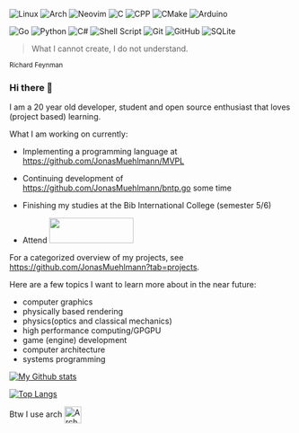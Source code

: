 ![Linux](https://img.shields.io/badge/Linux-FCC624?style=for-the-badge&logo=linux&logoColor=black) ![Arch](https://img.shields.io/badge/Arch%20Linux-1793D1?logo=arch-linux&logoColor=fff&style=for-the-badge) ![Neovim](https://img.shields.io/badge/NeoVim-%2357A143.svg?&style=for-the-badge&logo=neovim&logoColor=white) ![C](https://img.shields.io/badge/c-%2300599C.svg?style=for-the-badge&logo=c&logoColor=white) ![CPP](https://img.shields.io/badge/C%2B%2B-00599C?style=for-the-badge&logo=c%2B%2B&logoColor=white) ![CMake](https://img.shields.io/badge/CMake-%23008FBA.svg?style=for-the-badge&logo=cmake&logoColor=white) ![Arduino](https://img.shields.io/badge/-Arduino-00979D?style=for-the-badge&logo=Arduino&logoColor=white)

![Go](https://img.shields.io/badge/Go-00ADD8?style=for-the-badge&logo=go&logoColor=white) ![Python](https://img.shields.io/badge/Python-FFD43B?style=for-the-badge&logo=python&logoColor=darkgreen) ![C#](https://img.shields.io/badge/c%23-%23239120.svg?style=for-the-badge&logo=c-sharp&logoColor=white) ![Shell Script](https://img.shields.io/badge/shell_script-%23121011.svg?style=for-the-badge&logo=gnu-bash&logoColor=white) ![Git](https://img.shields.io/badge/git-%23F05033.svg?style=for-the-badge&logo=git&logoColor=white) ![GitHub](https://img.shields.io/badge/github-%23121011.svg?style=for-the-badge&logo=github&logoColor=white) ![SQLite](https://img.shields.io/badge/sqlite-%2307405e.svg?style=for-the-badge&logo=sqlite&logoColor=white)

<!--
![OpenGL](https://img.shields.io/badge/OpenGL-%23FFFFFF.svg?style=for-the-badge&logo=opengl)
-->



> What I cannot create, I do not understand.

<sub>Richard Feynman</sub>


### Hi there 👋


I am a 20 year old developer, student and open source enthusiast that loves (project based) learning.

What I am working on currently:
 
 - Implementing a programming language at https://github.com/JonasMuehlmann/MVPL
 - Continuing development of https://github.com/JonasMuehlmann/bntp.go some time
 - Finishing my studies at the Bib International College (semester 5/6)
 
 - Attend <img src="https://wissensstadt.hn/wp-content/uploads/2020/06/Logo_42-Heilbronn.png" width=150 height=45>

For a categorized overview of my projects, see https://github.com/JonasMuehlmann?tab=projects.

Here are a few topics I want to learn more about in the near future:

- computer graphics
- physically based rendering
- physics(optics and classical mechanics)
- high performance computing/GPGPU
- game (engine) development
- computer architecture
- systems programming

[![My Github stats](https://github-readme-stats.vercel.app/api?username=JonasMuehlmann&show_icons=true&count_private=true)](https://github.com/anuraghazra/github-readme-stats)

[![Top Langs](https://github-readme-stats.vercel.app/api/top-langs/?username=JonasMuehlmann&layout=compact)](https://github.com/anuraghazra/github-readme-stats)

Btw I use arch [<img src="https://raw.githubusercontent.com/Raymo111/Raymo111/master/socials/arch.svg" height="30em" align="center" alt="Arch Linux Logo" title="Arch Linux Logo"/>](https://archlinux.org/)

